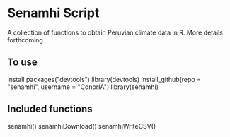 Senamhi Script
==============
A collection of functions to obtain Peruvian climate data in R.
More details forthcoming.

To use
------
install.packages("devtools")
library(devtools)
install_github(repo = "senamhi", username = "ConorIA")
library(senamhi)

Included functions
------------------
senamhi()
senamhiDownload()
senamhiWriteCSV()
